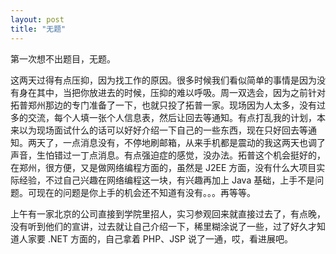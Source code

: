 ```yaml
---
layout: post
title: "无题"
---
```


第一次想不出题目，无题。

这两天过得有点压抑，因为找工作的原因。很多时候我们看似简单的事情是因为没有身在其中，当把你放进去的时候，压抑的难以呼吸。周一双选会，因为之前针对拓普郑州那边的专门准备了一下，也就只投了拓普一家。现场因为人太多，没有过多的交流，每个人填一张个人信息表，然后让回去等通知。有点打乱我的计划，本来以为现场面试什么的话可以好好介绍一下自己的一些东西，现在只好回去等通知。两天了，一点消息没有，不停地刷邮箱，从来手机都是震动的我这两天也调了声音，生怕错过一丁点消息。有点强迫症的感觉，没办法。拓普这个机会挺好的，在郑州，很方便，又是做网络编程方面的，虽然是 J2EE 方面，没有什么大项目实际经验，不过自己兴趣在网络编程这一块，有兴趣再加上 Java 基础，上手不是问题。可现在的问题是你上手的机会还不知道有没有。。。再等等。

上午有一家北京的公司直接到学院里招人，实习参观回来就直接过去了，有点晚，没有听到他们的宣讲，过去就让自己介绍一下，稀里糊涂说了一些，过了好久才知道人家要 .NET 方面的，自己拿着 PHP、JSP 说了一通，哎，看进展吧。

